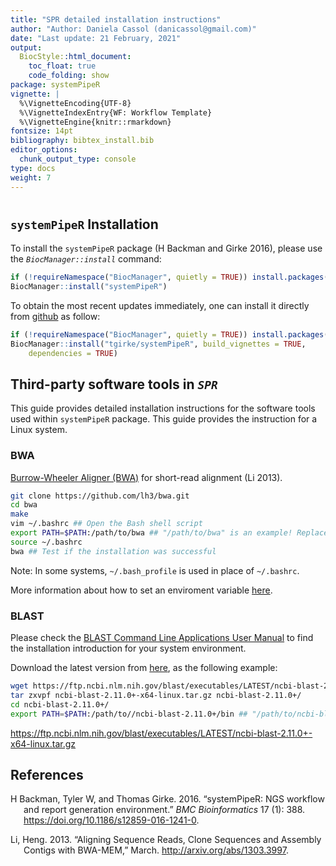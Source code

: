 ```yaml
---
title: "SPR detailed installation instructions" 
author: "Author: Daniela Cassol (danicassol@gmail.com)"
date: "Last update: 21 February, 2021" 
output:
  BiocStyle::html_document:
    toc_float: true
    code_folding: show
package: systemPipeR
vignette: |
  %\VignetteEncoding{UTF-8}
  %\VignetteIndexEntry{WF: Workflow Template}
  %\VignetteEngine{knitr::rmarkdown}
fontsize: 14pt
bibliography: bibtex_install.bib
editor_options: 
  chunk_output_type: console
type: docs
weight: 7
---
```


<style type="text/css">
pre code {
white-space: pre !important;
overflow-x: scroll !important;
word-break: keep-all !important;
word-wrap: initial !important;
}
</style>
<!--
- Compile from command-line
Rscript -e "rmarkdown::render('SPRinstall.Rmd', c('BiocStyle::html_document'), clean=F); knitr::knit('SPRinstall.Rmd', tangle=TRUE)"; Rscript -e "rmarkdown::render('SPRinstall.Rmd', c('BiocStyle::pdf_document'))"
-->
<script type="text/javascript">
document.addEventListener("DOMContentLoaded", function() {
  document.querySelector("h1").className = "title";
});
</script>
<script type="text/javascript">
document.addEventListener("DOMContentLoaded", function() {
  var links = document.links;  
  for (var i = 0, linksLength = links.length; i < linksLength; i++)
    if (links[i].hostname != window.location.hostname)
      links[i].target = '_blank';
});
</script>

# 

## `systemPipeR` Installation

To install the `systemPipeR` package (H Backman and Girke 2016), please use the *`BiocManager::install`* command:

``` r
if (!requireNamespace("BiocManager", quietly = TRUE)) install.packages("BiocManager")
BiocManager::install("systemPipeR")
```

To obtain the most recent updates immediately, one can install it directly from
[github](https://github.com/tgirke/systemPipeR) as follow:

``` r
if (!requireNamespace("BiocManager", quietly = TRUE)) install.packages("BiocManager")
BiocManager::install("tgirke/systemPipeR", build_vignettes = TRUE, 
    dependencies = TRUE)
```

## Third-party software tools in *`SPR`*

This guide provides detailed installation instructions for the software tools used within `systemPipeR` package. This guide provides the instruction for a Linux system.

### BWA

[Burrow-Wheeler Aligner (BWA)](https://github.com/lh3/bwa) for short-read alignment (Li 2013).

``` bash
git clone https://github.com/lh3/bwa.git
cd bwa
make
vim ~/.bashrc ## Open the Bash shell script 
export PATH=$PATH:/path/to/bwa ## "/path/to/bwa" is an example! Replace with real PATH
source ~/.bashrc
bwa ## Test if the installation was successful
```

Note: In some systems, `~/.bash_profile` is used in place of `~/.bashrc`.

More information about how to set an enviroment variable [here](https://en.wikipedia.org/wiki/Environment_variable).

### BLAST

Please check the [BLAST Command Line Applications User Manual](https://www.ncbi.nlm.nih.gov/books/NBK279671/) to
find the installation introduction for your system environment.

Download the latest version from [here](https://ftp.ncbi.nlm.nih.gov/blast/executables/LATEST/), as the following example:

``` bash
wget https://ftp.ncbi.nlm.nih.gov/blast/executables/LATEST/ncbi-blast-2.11.0+-x64-linux.tar.gz
tar zxvpf ncbi-blast-2.11.0+-x64-linux.tar.gz ncbi-blast-2.11.0+/
cd ncbi-blast-2.11.0+/
export PATH=$PATH:/path/to//ncbi-blast-2.11.0+/bin ## "/path/to/ncbi-blast-2.11.0+" is an example! Replace with real PATH
```

https://ftp.ncbi.nlm.nih.gov/blast/executables/LATEST/ncbi-blast-2.11.0+-x64-linux.tar.gz

## References

<div id="refs" class="references csl-bib-body hanging-indent">

<div id="ref-H_Backman2016-bt" class="csl-entry">

H Backman, Tyler W, and Thomas Girke. 2016. “<span class="nocase">systemPipeR: NGS workflow and report generation environment</span>.” *BMC Bioinformatics* 17 (1): 388. <https://doi.org/10.1186/s12859-016-1241-0>.

</div>

<div id="ref-Li2013-sw" class="csl-entry">

Li, Heng. 2013. “Aligning Sequence Reads, Clone Sequences and Assembly Contigs with BWA-MEM,” March. <http://arxiv.org/abs/1303.3997>.

</div>

</div>
